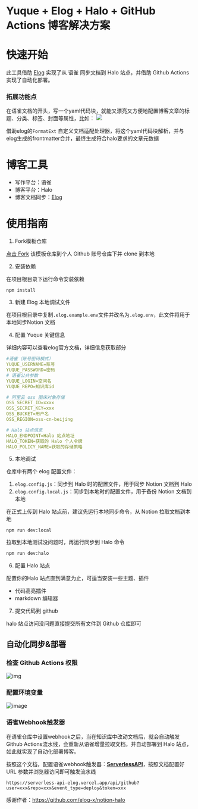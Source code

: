 # Yuque + Elog + Halo + GitHub Actions 博客解决方案
# 快速开始

此工具借助 [Elog](https://github.com/LetTTGACO/elog) 实现了从 语雀 同步文档到 Halo 站点，并借助 Github Actions 实现了自动化部署。

### 拓展功能点
在语雀文档的开头，写一个yaml代码块，就能又漂亮又方便地配置博客文章的标题、分类、标签、封面等属性，比如：
![](https://angyi.oss-cn-beijing.aliyuncs.com/uPic/2024/1RAW4e.png)

借助elog的`FormatExt` 自定义文档适配处理器，将这个yaml代码块解析，并与elog生成的frontmatter合并，最终生成符合halo要求的文章元数据

# 博客工具

- 写作平台：语雀
- 博客平台：Halo
- 博客文档同步：[Elog](https://github.com/LetTTGACO/elog)

# 使用指南

1. Fork模板仓库

[点击 Fork](https://github.com/elog-x/notion-halo/fork) 该模板仓库到个人 Github 账号仓库下并 clone 到本地

2. 安装依赖

在项目根目录下运行命令安装依赖

```shell
npm install
```
3. 新建 Elog 本地调试文件

在项目根目录中复制`.elog.example.env`文件并改名为`.elog.env`，此文件将用于本地同步Notion 文档

4. 配置 Yuque 关键信息

详细内容可以查看elog官方文档，详细信息获取部分

```yaml
#语雀（账号密码模式）
YUQUE_USERNAME=账号
YUQUE_PASSWORD=密码
# 语雀公共参数
YUQUE_LOGIN=空间名
YUQUE_REPO=知识库id

# 阿里云 oss 图床对象存储
OSS_SECRET_ID=xxxx
OSS_SECRET_KEY=xxx
OSS_BUCKET=用户名
OSS_REGION=oss-cn-beijing

# Halo 站点信息
HALO_ENDPOINT=Halo 站点地址
HALO_TOKEN=获取的 Halo 个人令牌
HALO_POLICY_NAME=获取的存储策略
```

5. 本地调试

仓库中有两个 elog 配置文件：

1. `elog.config.js`：同步到 Halo 时的配置文件，用于同步 Notion 文档到 Halo
2. `elog.config.local.js`：同步到本地时的配置文件，用于备份 Notion 文档到本地

在正式上传到 Halo 站点前，建议先运行本地同步命令，从 Notion 拉取文档到本地


```shell
npm run dev:local
```


拉取到本地测试没问题时，再运行同步到 Halo 命令


```bash
npm run dev:halo
```


6. 配置 Halo 站点

配置你的Halo 站点直到满意为止，可适当安装一些主题、插件

- 代码高亮插件
- markdown 编辑器

7. 提交代码到 github


halo 站点访问没问题直接提交所有文件到 Github 仓库即可


## 自动化同步&部署


### 检查 Github Actions 权限

![img](https://image.1874.cool/1874/202311082349660.png)
### 配置环境变量
![image](https://image.1874.cool/1874/202311301327995.jpg)


### 语雀Webhook触发器

在语雀仓库中设置webhook之后，当在知识库中改动文档后，就会自动触发 Github Actions流水线，会重新从语雀增量拉取文档，并自动部署到 Halo 站点，如此就实现了自动化部署博客。

按照这个文档，配置语雀webhook触发器：[**ServerlessAPI**](https://github.com/elog-x/serverless-api)，按照文档配置好 URL 参数并浏览器访问即可触发流水线

```text
https://serverless-api-elog.vercel.app/api/github?user=xxx&repo=xxx&event_type=deploy&token=xxx
```

感谢作者：https://github.com/elog-x/notion-halo


